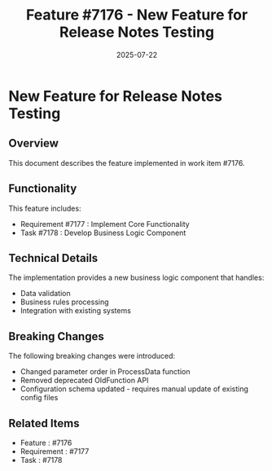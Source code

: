 ﻿---
title: "Feature #7176 - New Feature for Release Notes Testing"
description: "Documentation for feature #7176"
date: 2025-07-22
weight: 100
---

# New Feature for Release Notes Testing

## Overview

This document describes the feature implemented in work item #7176.

## Functionality

This feature includes:
- Requirement #7177 : Implement Core Functionality
- Task #7178 : Develop Business Logic Component

## Technical Details

The implementation provides a new business logic component that handles:
- Data validation
- Business rules processing
- Integration with existing systems

## Breaking Changes

The following breaking changes were introduced:
- Changed parameter order in ProcessData function
- Removed deprecated OldFunction API
- Configuration schema updated - requires manual update of existing config files

## Related Items

- Feature : #7176
- Requirement : #7177
- Task : #7178
